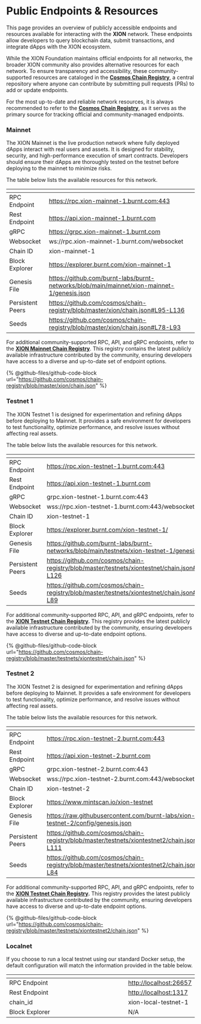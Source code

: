 # Public Endpoints & Resources

This page provides an overview of publicly accessible endpoints and resources available for interacting with the **XION** network. These endpoints allow developers to query blockchain data, submit transactions, and integrate dApps with the XION ecosystem.

While the XION Foundation maintains official endpoints for all networks, the broader XION community also provides alternative resources for each network. To ensure transparency and accessibility, these community-supported resources are cataloged in the [**Cosmos Chain Registry**](https://github.com/cosmos/chain-registry), a central repository where anyone can contribute by submitting pull requests (PRs) to add or update endpoints.

For the most up-to-date and reliable network resources, it is always recommended to refer to the [**Cosmos Chain Registry**](https://github.com/cosmos/chain-registry), as it serves as the primary source for tracking official and community-managed endpoints.

### Mainnet

The XION Mainnet is the live production network where fully deployed dApps interact with real users and assets. It is designed for stability, security, and high-performance execution of smart contracts. Developers should ensure their dApps are thoroughly tested on the testnet before deploying to the mainnet to minimize risks.

The table below lists the available resources for this network.

<table data-full-width="false"><thead><tr><th></th><th></th></tr></thead><tbody><tr><td>RPC Endpoint</td><td><a href="https://rpc.xion-mainnet-1.burnt.com">https://rpc.xion-mainnet-1.burnt.com:443</a></td></tr><tr><td>Rest Endpoint</td><td><a href="https://api.xion-mainnet-1.burnt.com">https://api.xion-mainnet-1.burnt.com</a></td></tr><tr><td>gRPC</td><td><a href="https://grpc.xion-mainnet-1.burnt.com/">https://grpc.xion-mainnet-1.burnt.com</a></td></tr><tr><td>Websocket</td><td>ws://rpc.xion-mainnet-1.burnt.com/websocket</td></tr><tr><td>Chain ID</td><td>xion-mainnet-1</td></tr><tr><td>Block Explorer</td><td><a href="https://explorer.burnt.com/xion-mainnet-1">https://explorer.burnt.com/xion-mainnet-1</a></td></tr><tr><td>Genesis File</td><td><a href="https://github.com/burnt-labs/burnt-networks/blob/main/mainnet/xion-mainnet-1/genesis.json">https://github.com/burnt-labs/burnt-networks/blob/main/mainnet/xion-mainnet-1/genesis.json</a></td></tr><tr><td>Persistent Peers</td><td><a href="https://github.com/cosmos/chain-registry/blob/master/xion/chain.json#L95-L136">https://github.com/cosmos/chain-registry/blob/master/xion/chain.json#L95-L136</a></td></tr><tr><td>Seeds</td><td><a href="https://github.com/cosmos/chain-registry/blob/master/xion/chain.json#L78-L93">https://github.com/cosmos/chain-registry/blob/master/xion/chain.json#L78-L93</a></td></tr></tbody></table>

For additional community-supported RPC, API, and gRPC endpoints, refer to the [**XION Mainnet Chain Registry**](https://github.com/cosmos/chain-registry/blob/master/xion/chain.json). This registry contains the latest publicly available infrastructure contributed by the community, ensuring developers have access to a diverse and up-to-date set of endpoint options.

{% @github-files/github-code-block url="https://github.com/cosmos/chain-registry/blob/master/xion/chain.json" %}

### Testnet 1

The XION Testnet 1 is designed for experimentation and refining dApps before deploying to Mainnet. It provides a safe environment for developers to test functionality, optimize performance, and resolve issues without affecting real assets.

The table below lists the available resources for this network.

<table><thead><tr><th width="238"></th><th></th></tr></thead><tbody><tr><td>RPC Endpoint</td><td><a href="https://rpc.xion-testnet-1.burnt.com">https://rpc.xion-testnet-1.burnt.com:443</a></td></tr><tr><td>Rest Endpoint</td><td><a href="https://api.xion-testnet-1.burnt.com">https://api.xion-testnet-1.burnt.com</a></td></tr><tr><td>gRPC</td><td>grpc.xion-testnet-1.burnt.com:443</td></tr><tr><td>Websocket</td><td>wss://rpc.xion-testnet-1.burnt.com:443/websocket</td></tr><tr><td>Chain ID</td><td>xion-testnet-1</td></tr><tr><td>Block Explorer</td><td><a href="https://explorer.burnt.com/xion-testnet-1/">https://explorer.burnt.com/xion-testnet-1/</a></td></tr><tr><td>Genesis File</td><td><a href="https://github.com/burnt-labs/burnt-networks/blob/main/testnets/xion-testnet-1/genesis.json">https://github.com/burnt-labs/burnt-networks/blob/main/testnets/xion-testnet-1/genesis.json</a></td></tr><tr><td>Persistent Peers</td><td><a href="https://github.com/cosmos/chain-registry/blob/master/testnets/xiontestnet/chain.json#L90-L126">https://github.com/cosmos/chain-registry/blob/master/testnets/xiontestnet/chain.json#L90-L126</a></td></tr><tr><td>Seeds</td><td><a href="https://github.com/cosmos/chain-registry/blob/master/testnets/xiontestnet/chain.json#L78-L89">https://github.com/cosmos/chain-registry/blob/master/testnets/xiontestnet/chain.json#L78-L89</a></td></tr></tbody></table>

For additional community-supported RPC, API, and gRPC endpoints, refer to the [**XION Testnet Chain Registry**](https://github.com/cosmos/chain-registry/blob/master/testnets/xiontestnet/chain.json#L128-L183)**.** This registry provides the latest publicly available infrastructure contributed by the community, ensuring developers have access to diverse and up-to-date endpoint options.

{% @github-files/github-code-block url="https://github.com/cosmos/chain-registry/blob/master/testnets/xiontestnet/chain.json" %}

### Testnet 2

The XION Testnet 2 is designed for experimentation and refining dApps before deploying to Mainnet. It provides a safe environment for developers to test functionality, optimize performance, and resolve issues without affecting real assets.

The table below lists the available resources for this network.

<table><thead><tr><th width="238"></th><th></th></tr></thead><tbody><tr><td>RPC Endpoint</td><td><a href="https://rpc.xion-testnet-2.burnt.com">https://rpc.xion-testnet-2.burnt.com:443</a></td></tr><tr><td>Rest Endpoint</td><td><a href="https://api.xion-testnet-2.burnt.com">https://api.xion-testnet-2.burnt.com</a></td></tr><tr><td>gRPC</td><td>grpc.xion-testnet-2.burnt.com:443</td></tr><tr><td>Websocket</td><td>wss://rpc.xion-testnet-2.burnt.com:443/websocket</td></tr><tr><td>Chain ID</td><td>xion-testnet-2</td></tr><tr><td>Block Explorer</td><td><a href="https://www.mintscan.io/xion-testnet">https://www.mintscan.io/xion-testnet</a></td></tr><tr><td>Genesis File</td><td><a href="https://raw.githubusercontent.com/burnt-labs/xion-testnet-2/config/genesis.json">https://raw.githubusercontent.com/burnt-labs/xion-testnet-2/config/genesis.json</a></td></tr><tr><td>Persistent Peers</td><td><a href="https://github.com/cosmos/chain-registry/blob/master/testnets/xiontestnet2/chain.json#L85-L111">https://github.com/cosmos/chain-registry/blob/master/testnets/xiontestnet2/chain.json#L85-L111</a></td></tr><tr><td>Seeds</td><td><a href="https://github.com/cosmos/chain-registry/blob/master/testnets/xiontestnet2/chain.json#L78-L84">https://github.com/cosmos/chain-registry/blob/master/testnets/xiontestnet2/chain.json#L78-L84</a></td></tr></tbody></table>

For additional community-supported RPC, API, and gRPC endpoints, refer to the [**XION Testnet Chain Registry**](https://github.com/cosmos/chain-registry/blob/master/testnets/xiontestnet2/chain.json#L114-L119)**.** This registry provides the latest publicly available infrastructure contributed by the community, ensuring developers have access to diverse and up-to-date endpoint options.

{% @github-files/github-code-block url="https://github.com/cosmos/chain-registry/blob/master/testnets/xiontestnet2/chain.json" %}

### Localnet

If you choose to run a local testnet using our standard Docker setup, the default configuration will match the information provided in the table below.

<table><thead><tr><th width="325"></th><th></th></tr></thead><tbody><tr><td>RPC Endpoint</td><td><a href="http://localhost:26657">http://localhost:26657</a></td></tr><tr><td>Rest Endpoint</td><td><a href="http://localhost:1317">http://localhost:1317</a></td></tr><tr><td>chain_id</td><td>xion-local-testnet-1</td></tr><tr><td>Block Explorer</td><td>N/A</td></tr></tbody></table>

